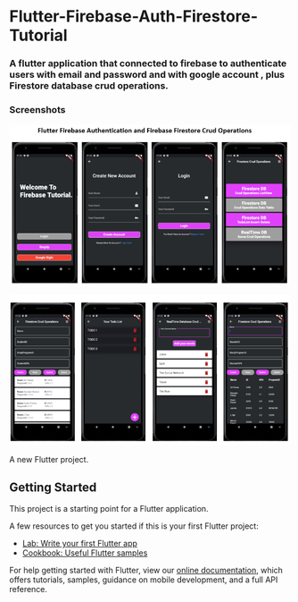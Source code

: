 # Flutter-Firebase-Auth-Firestore-Tutorial
 
### A flutter application that connected to firebase to authenticate users with email and password and with google account , plus Firestore database crud operations.

### Screenshots
  ![s1](https://raw.githubusercontent.com/hbfawaz112/Flutter-Firebase-Auth-Firestore-Tutorial/master/screenshots/sss1.PNG)
  
  ![s2](https://raw.githubusercontent.com/hbfawaz112/Flutter-Firebase-Auth-Firestore-Tutorial/master/screenshots/sss2.PNG)
  


A new Flutter project.

## Getting Started

This project is a starting point for a Flutter application.

A few resources to get you started if this is your first Flutter project:

- [Lab: Write your first Flutter app](https://flutter.dev/docs/get-started/codelab)
- [Cookbook: Useful Flutter samples](https://flutter.dev/docs/cookbook)

For help getting started with Flutter, view our
[online documentation](https://flutter.dev/docs), which offers tutorials,
samples, guidance on mobile development, and a full API reference.
